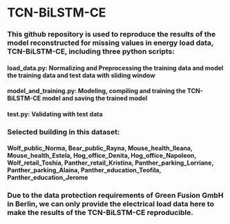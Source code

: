 # TCN-BiLSTM-CE

### This github repository is used to reproduce the results of the model reconstructed for missing values in energy load data, TCN-BiLSTM-CE, including three python scripts:
#### load_data.py: Normalizing and Preprocessing the training data and model the training data and test data with sliding window
#### model_and_training.py: Modeling, compiling and training the TCN-BiLSTM-CE model and saving the trained model
#### test.py: Validating with test data

### Selected building in this dataset:
#### Wolf_public_Norma, Bear_public_Rayna, Mouse_health_Ileana, Mouse_health_Estela, Hog_office_Denita, Hog_office_Napoleon, Wolf_retail_Toshia, Panther_retail_Kristina, Panther_parking_Lorriane, Panther_parking_Alaina, Panther_education_Teofila, Panther_education_Jerome

### Due to the data protection requirements of Green Fusion GmbH in Berlin, we can only provide the electrical load data here to make the results of the TCN-BiLSTM-CE reproducible.
